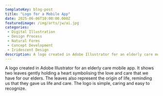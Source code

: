 ```yaml
---
templateKey: blog-post
title: "Logo for a Mobile App"
date: 2025-06-06T10:00:00.000Z
featuredimage: /img/arts/jw/ai.jpg
categories:
 - Digital Illustration
 - Design Process
 - Natural Forms
 - Concept Development
 - Iridescent Design
description: A logo created in Adobe Illustrator for an elderly care mobile app. It shows two leaves gently holding a heart symbolising the love and care that we have for our elders. The leaves also represent the origin of life, reminding us that they gave us life and care. The logo is simple, caring and easy to recognize.
---
```

A logo created in Adobe Illustrator for an elderly care mobile app. It shows two leaves gently holding a heart symbolising the love and care that we have for our elders. The leaves also represent the origin of life, reminding us that they gave us life and care.
The logo is simple, caring and easy to recognize.
